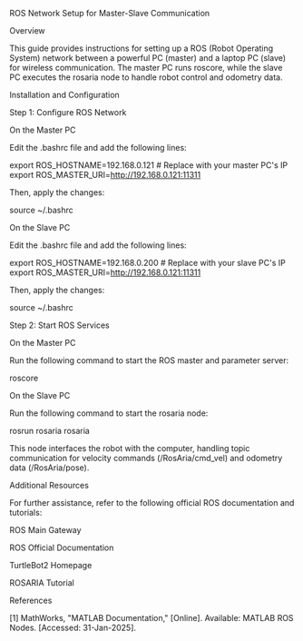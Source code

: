 

ROS Network Setup for Master-Slave Communication

Overview

This guide provides instructions for setting up a ROS (Robot Operating System) network between a powerful PC (master) and a laptop PC (slave) for wireless communication. The master PC runs roscore, while the slave PC executes the rosaria node to handle robot control and odometry data.

Installation and Configuration

Step 1: Configure ROS Network

On the Master PC

Edit the .bashrc file and add the following lines:

export ROS_HOSTNAME=192.168.0.121   # Replace with your master PC's IP
export ROS_MASTER_URI=http://192.168.0.121:11311

Then, apply the changes:

source ~/.bashrc

On the Slave PC

Edit the .bashrc file and add the following lines:

export ROS_HOSTNAME=192.168.0.200   # Replace with your slave PC's IP
export ROS_MASTER_URI=http://192.168.0.121:11311

Then, apply the changes:

source ~/.bashrc

Step 2: Start ROS Services

On the Master PC

Run the following command to start the ROS master and parameter server:

roscore

On the Slave PC

Run the following command to start the rosaria node:

rosrun rosaria rosaria

This node interfaces the robot with the computer, handling topic communication for velocity commands (/RosAria/cmd_vel) and odometry data (/RosAria/pose).

Additional Resources

For further assistance, refer to the following official ROS documentation and tutorials:

ROS Main Gateway

ROS Official Documentation

TurtleBot2 Homepage

ROSARIA Tutorial

References

[1] MathWorks, "MATLAB Documentation," [Online]. Available: MATLAB ROS Nodes. [Accessed: 31-Jan-2025].


